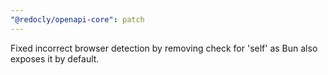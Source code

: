 ```yaml
---
"@redocly/openapi-core": patch
---
```


Fixed incorrect browser detection by removing check for 'self' as Bun also exposes it by default. 
